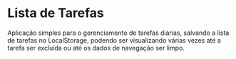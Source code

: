 <h1>Lista de Tarefas</h1>
Aplicação simples para o gerenciamento de tarefas diárias, salvando a lista de tarefas no LocalStorage, podendo ser visualizando várias vezes até a tarefa ser excluída ou até os dados de navegação ser limpo.
